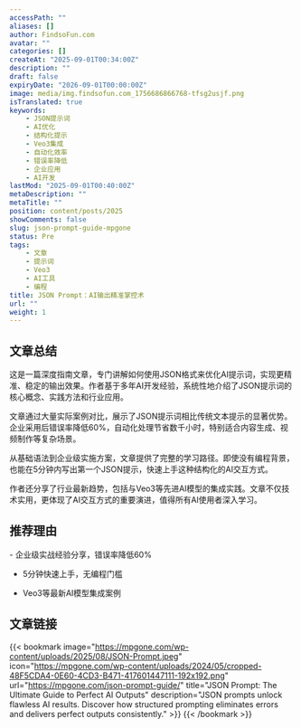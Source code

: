 ```yaml
---
accessPath: ""
aliases: []
author: FindsoFun.com
avatar: ""
categories: []
createAt: "2025-09-01T00:34:00Z"
description: ""
draft: false
expiryDate: "2026-09-01T00:00:00Z"
image: media/img.findsofun.com_1756686866768-tfsg2usjf.png
isTranslated: true
keywords:
    - JSON提示词
    - AI优化
    - 结构化提示
    - Veo3集成
    - 自动化效率
    - 错误率降低
    - 企业应用
    - AI开发
lastMod: "2025-09-01T00:40:00Z"
metaDescription: ""
metaTitle: ""
position: content/posts/2025
showComments: false
slug: json-prompt-guide-mpgone
status: Pre
tags:
    - 文章
    - 提示词
    - Veo3
    - AI工具
    - 编程
title: JSON Prompt：AI输出精准掌控术
url: ""
weight: 1
---
```

## 文章总结
这是一篇深度指南文章，专门讲解如何使用JSON格式来优化AI提示词，实现更精准、稳定的输出效果。作者基于多年AI开发经验，系统性地介绍了JSON提示词的核心概念、实践方法和行业应用。

文章通过大量实际案例对比，展示了JSON提示词相比传统文本提示的显著优势。企业采用后错误率降低60%，自动化处理节省数千小时，特别适合内容生成、视频制作等复杂场景。

从基础语法到企业级实施方案，文章提供了完整的学习路径。即使没有编程背景，也能在5分钟内写出第一个JSON提示，快速上手这种结构化的AI交互方式。

作者还分享了行业最新趋势，包括与Veo3等先进AI模型的集成实践。文章不仅技术实用，更体现了AI交互方式的重要演进，值得所有AI使用者深入学习。

## 推荐理由
<!--more-->- 企业级实战经验分享，错误率降低60%

- 5分钟快速上手，无编程门槛

- Veo3等最新AI模型集成案例

## 文章链接
{{< bookmark image="https://mpgone.com/wp-content/uploads/2025/08/JSON-Prompt.jpeg" icon="https://mpgone.com/wp-content/uploads/2024/05/cropped-48F5CDA4-0E60-4CD3-B471-417601447111-192x192.png" url="https://mpgone.com/json-prompt-guide/" title="JSON Prompt: The Ultimate Guide to Perfect AI Outputs" description="JSON prompts unlock flawless AI results. Discover how structured prompting eliminates errors and delivers perfect outputs consistently." >}}
{{< /bookmark >}}

